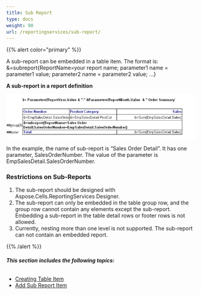 ```yaml
---
title: Sub Report
type: docs
weight: 90
url: /reportingservices/sub-report/
---
```


{{% alert color="primary" %}} 

A sub-report can be embedded in a table item. The format is: &=subreport{ReportName=your report name; parameter1 name = parameter1 value; parameter2 name = parameter2 value; ...}

**A sub-report in a report definition** 

![todo:image_alt_text](sub-report_1.png)

In the example, the name of sub-report is “Sales Order Detail”. It has one parameter, SalesOrderNumber. The value of the parameter is EmpSalesDetail.SalesOrderNumber.
### **Restrictions on Sub-Reports**
1. The sub-report should be designed with Aspose.Cells.ReportingServices Designer.
1. The sub-report can only be embedded in the table group row, and the group row cannot contain any elements except the sub-report. Embedding a sub-report in the table detail rows or footer rows is not allowed.
1. Currently, nesting more than one level is not supported. The sub-report can not contain an embedded report.

{{% /alert %}} 
###### **This section includes the following topics:** 
- [Creating Table Item](/cells/reportingservices/creating-table-item/)
- [Add Sub Report Item](/cells/reportingservices/add-sub-report-item/)
